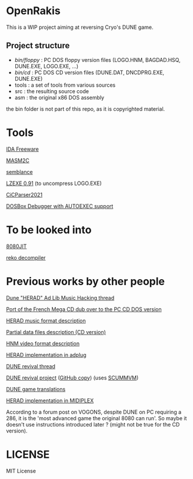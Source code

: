 # OpenRakis

This is a WIP project aiming at reversing Cryo's DUNE game.

## Project structure

* *bin/floppy* :  PC DOS floppy version files (LOGO.HNM, BAGDAD.HSQ, DUNE.EXE, LOGO.EXE, ...)
* *bin/cd* : PC DOS CD version files (DUNE.DAT, DNCDPRG.EXE, DUNE.EXE)
* tools : a set of tools from various sources
* src : the resulting source code
* asm : the original x86 DOS assembly

the bin folder is not part of this repo, as it is copyrighted material.

# Tools

[IDA Freeware](https://www.scummvm.org/news/20180331/)

[MASM2C](https://github.com/xor2003/masm2c)

[semblance](https://github.com/zfigura/semblance)

[LZEXE 0.91](https://bellard.org/lzexe.html) (to uncompress LOGO.EXE)

[CiCParser2021](https://github.com/gabonator/Projects/tree/master/XenonResurrection/Parser/CicParser2021)

[DOSBox Debugger with AUTOEXEC support](https://www.vogons.org/viewtopic.php?p=860536#p860536)

# To be looked into

[8080JIT](https://github.com/DaveTCode/8080JIT)

[reko decompiler](https://github.com/uxmal/reko)

# Previous works by other people

[Dune "HERAD" Ad Lib Music Hacking thread](https://www.vogons.org/viewtopic.php?t=49813)

[Port of the French Mega CD dub over to the PC CD DOS version](https://www.abandonware-forums.org/forum/autres/les-aventuriers-de-la-traduction-perdue/764167-dune-cd/page15#post804135)

[HERAD music format description](http://www.vgmpf.com/Wiki/index.php/HERAD)

[Partial data files description (CD version)](https://bigs.fr/dune_old/)

[HNM video format description](https://wiki.multimedia.cx/index.php?title=HNM_%281%29)

[HERAD implementation in adplug](https://github.com/adplug/adplug/blob/master/src/herad.cpp)

[DUNE revival thread](https://forum.dune2k.com/topic/17217-rewriting-cryos-dune-1-it-seems-possible/page/13/)

[DUNE revival project](https://sourceforge.net/p/dunerevival/code/HEAD/tree/) ([GitHub copy](https://github.com/sonicpp/dunerevival-code)) (uses [SCUMMVM](https://www.scummvm.org/))

[DUNE game translations](https://github.com/sonicpp/Dune-game-translations)

[HERAD implementation in MIDIPLEX](https://github.com/stascorp/MIDIPLEX)

According to a forum post on VOGONS, despite DUNE on PC requiring a 286, it is the 'most advanced game the original 8080 can run'. So maybe it doesn't use instructions introduced later ? (might not be true for the CD version).

# LICENSE

MIT License
